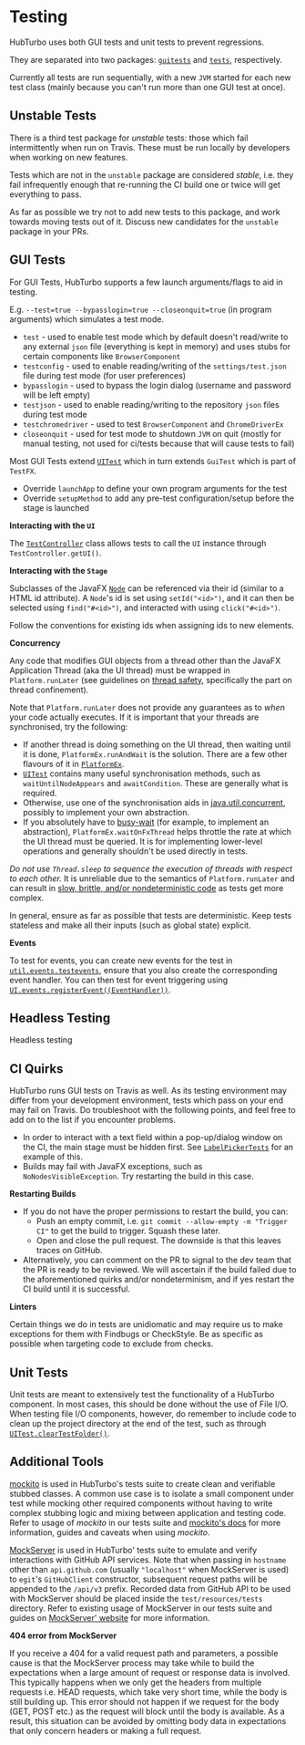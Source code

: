 # Testing

HubTurbo uses both GUI tests and unit tests to prevent regressions.

They are separated into two packages: [`guitests`](../src/test/java/guitests) and [`tests`](../src/test/java/tests), respectively.

Currently all tests are run sequentially, with a new `JVM` started for each new test class (mainly because you can't run more than one GUI test at once).

## Unstable Tests

There is a third test package for *unstable* tests: those which fail intermittently when run on Travis. These must be run locally by developers when working on new features.

Tests which are not in the `unstable` package are considered *stable*, i.e. they fail infrequently enough that re-running the CI build one or twice will get everything to pass.

As far as possible we try not to add new tests to this package, and work towards moving tests out of it. Discuss new candidates for the `unstable` package in your PRs.

## GUI Tests

For GUI Tests, HubTurbo supports a few launch arguments/flags to aid in testing.

E.g. `--test=true --bypasslogin=true --closeonquit=true` (in program arguments) which simulates a test mode.
- `test` - used to enable test mode which by default doesn't read/write to any external `json` file (everything is kept in memory) and uses stubs for certain components like `BrowserComponent`
- `testconfig` - used to enable reading/writing of the `settings/test.json` file during test mode (for user preferences)
- `bypasslogin` - used to bypass the login dialog (username and password will be left empty)
- `testjson` - used to enable reading/writing to the repository `json` files during test mode
- `testchromedriver` - used to test `BrowserComponent` and `ChromeDriverEx`
- `closeonquit` - used for test mode to shutdown `JVM` on quit (mostly for manual testing, not used for ci/tests because that will cause tests to fail)

Most GUI Tests extend [`UITest`](../src/test/java/guitests/UITest.java) which in turn extends `GuiTest` which is part of `TestFX`.
- Override `launchApp` to define your own program arguments for the test
- Override `setupMethod` to add any pre-test configuration/setup before the stage is launched

**Interacting with the `UI`**

The [`TestController`](../src/main/java/ui/TestController.java) class allows tests to call the `UI` instance through `TestController.getUI()`.

**Interacting with the `Stage`**

Subclasses of the JavaFX [`Node`](https://docs.oracle.com/javase/8/javafx/api/javafx/scene/Node.html) can be referenced via their id (similar to a HTML id attribute). A `Node`'s id is set using `setId("<id>")`, and it can then be selected using `find("#<id>")`, and interacted with using `click("#<id>")`.

Follow the conventions for existing ids when assigning ids to new elements.

**Concurrency**

Any code that modifies GUI objects from a thread other than the JavaFX Application Thread (aka the UI thread) must be wrapped in `Platform.runLater` (see guidelines on [thread safety](codingGuidelines.md#thread-safety), specifically the part on thread confinement).

Note that `Platform.runLater` does not provide any guarantees as to *when* your code actually executes. If it is important that your threads are synchronised, try the following:

- If another thread is doing something on the UI thread, then waiting until it is done, `PlatformEx.runAndWait` is the solution. There are a few other flavours of it in [`PlatformEx`](https://github.com/HubTurbo/HubTurbo/blob/master/src/main/java/util/PlatformEx.java).
- [`UITest`](https://github.com/HubTurbo/HubTurbo/blob/master/src/test/java/guitests/UITest.java) contains many useful synchronisation methods, such as `waitUntilNodeAppears` and `awaitCondition`. These are generally what is required.
- Otherwise, use one of the synchronisation aids in [java.util.concurrent](http://docs.oracle.com/javase/7/docs/api/java/util/concurrent/package-summary.html), possibly to implement your own abstraction.
- If you absolutely have to [busy-wait](https://en.wikipedia.org/wiki/Busy_waiting) (for example, to implement an abstraction), `PlatformEx.waitOnFxThread` helps throttle the rate at which the UI thread must be queried. It is for implementing lower-level operations and generally shouldn't be used directly in tests.

*Do not use `Thread.sleep` to sequence the execution of threads with respect to each other.* It is unreliable due to the semantics of `Platform.runLater` and can result in [slow, brittle, and/or nondeterministic code](http://googletesting.blogspot.sg/2008/08/tott-sleeping-synchronization.html) as tests get more complex.

In general, ensure as far as possible that tests are deterministic. Keep tests stateless and make all their inputs (such as global state) explicit.

**Events**

To test for events, you can create new events for the test in [`util.events.testevents`](../src/main/java/util/events/testevents), ensure that you also create the corresponding event handler. You can then test for event triggering using [`UI.events.registerEvent((EventHandler))`](../src/main/java/ui/UI.java).

## Headless Testing

Headless testing 

## CI Quirks

HubTurbo runs GUI tests on Travis as well. As its testing environment may differ from your development environment, tests which pass on your end may fail on Travis. Do troubleshoot with the following points, and feel free to add on to the list if you encounter problems.

- In order to interact with a text field within a pop-up/dialog window on the CI, the main stage must be hidden first. See [`LabelPickerTests`](../src/test/java/guitests/LabelPickerTests.java) for an example of this.
- Builds may fail with JavaFX exceptions, such as `NoNodesVisibleException`. Try restarting the build in this case.

**Restarting Builds**

- If you do not have the proper permissions to restart the build, you can:
    + Push an empty commit, i.e. `git commit --allow-empty -m "Trigger CI"` to get the build to trigger. Squash these later.
    + Open and close the pull request. The downside is that this leaves traces on GitHub.
- Alternatively, you can comment on the PR to signal to the dev team that the PR is ready to be reviewed. We will ascertain if the build failed due to the aforementioned quirks and/or nondeterminism, and if yes restart the CI build until it is successful.

**Linters**

Certain things we do in tests are unidiomatic and may require us to make exceptions for them with Findbugs or CheckStyle. Be as specific as possible when targeting code to exclude from checks.

## Unit Tests

Unit tests are meant to extensively test the functionality of a HubTurbo component. In most cases, this should be done without the use of File I/O. When testing file I/O components, however, do remember to include code to clean up the project directory at the end of the test, such as through [`UITest.clearTestFolder()`](../src/test/java/guitests/UITest.java).

## Additional Tools

[mockito](http://mockito.org/) is used in HubTurbo's tests suite to create clean and verifiable stubbed classes.
A common use case is to isolate a small component under test while mocking other required components without having to write complex stubbing logic and mixing between application and testing code. Refer to usage of *mockito* in our tests suite and [mockito's docs](http://mockito.github.io/mockito/docs/current/org/mockito/Mockito.html) for more information, guides and caveats when using *mockito*.

[MockServer](http://www.mock-server.com) is used in HubTurbo' tests suite to emulate and verify interactions with GitHub API services.
Note that when passing in `hostname` other than `api.github.com` (usually `"localhost"` when MockServer is used) to `egit`'s `GitHubClient` constructor, subsequent request paths will be appended to the `/api/v3` prefix.
Recorded data from GitHub API to be used with MockServer should be placed inside the `test/resources/tests` directory.
Refer to existing usage of MockServer in our tests suite and guides on [MockServer' website](http://www.mock-server.com) for more information.

**404 error from MockServer**

If you receive a 404 for a valid request path and parameters, a possible cause is that the MockServer process may take while to build the expectations when a large amount of request or response data is involved.
This typically happens when we only get the headers from multiple requests i.e. HEAD requests, which take very short time, while the body is still building up.
This error should not happen if we request for the body (GET, POST etc.) as the request will block until the body is available.
As a result, this situation can be avoided by omitting body data in expectations that only concern headers or making a full request.
